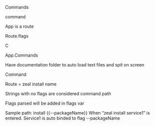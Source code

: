 Commands
 
command
 
App is a route
 
Route.flags
 
C
 
App.Commands
 
Have documentation folder to auto load text files and spit on screen




Command


Route = zeal install name


Strings with no flags are considered command path


Flags parsed will be added in flags var


Sample path: install {{--packageName}}
When “zeal install service1” is entered. Service1 is auto binded to flag --packageName
